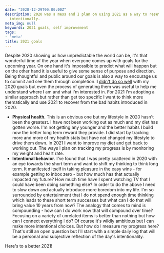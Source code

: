 ```yaml
---
date: "2020-12-29T00:00:00Z"
description: 2020 was a mess and I plan on using 2021 as a way to reset and live more
  intentionally.
meta_img: null
keywords: 2021 goals, self improvement
tags:
- 'meta'
title: 2021 goals
---
```


Despite 2020 showing us how unpredictable the world can be, it's that wonderful time of the year when everyone comes up with goals for the upcoming year. On one hand it's impossible to predict what will happen but on the other hand it is useful to give some sense of purpose and direction. Being thoughtful and public around our goals is also a way to encourage us to commit and see them through completion. I [didn't do so well](/2020/12/21/2020-goal-review/) with my 2020 goals but even the process of generating them was useful to help me understand where I am and what I'm interested in. For 2021 I'm adopting a similar approach but rather than get too specific I want to think more thematically and use 2021 to recover from the bad habits introduced in 2020.

- **Physical health**. This is an obvious one but my lifestyle in 2020 hasn't been the greatest. I have not been working out as much and my diet has gotten worse. I'm not getting any younger and the better habits I build now the better long term reward they provide. I did start by tracking more and more of my health stats but have not changed my lifestyle to drive them down. In 2021 I want to improve my diet and get back to working out. The ways I plan on tracking my progress is by monitoring my weight and heart rate.
- **Intentional behavior**. I've found that I was pretty scattered in 2020 with an eye towards the short term and want to shift my thinking to think long term. It manifested itself in taking pleasure in the easy wins - for example getting to inbox zero - but how much has that actually impacted my future? How much time have I spent watching TV that I could have been doing something else? In order to do the above I need to slow down and actually introduce more boredom into my life. I'm so surrounded by entertainment that I do not spend enough time thinking which leads to these short term successes but what can I do that will bring value 10 years from now? The analogy that comes to mind is compounding - how can I do work now that will compound over time? Focusing on a variety of unrelated items is better than nothing but how can I connect everything I do? Of course it's wildly ambitious but I can make more intentional choices. But how do I measure my progress here? That's still an open question but I'll start with a simple daily log that will be a personal and subjective reflection of the day's intentionality.

Here's to a better 2021!

